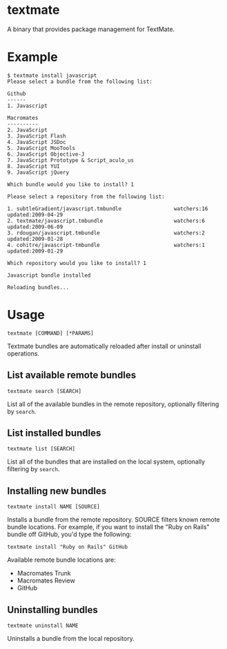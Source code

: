 # textmate

A binary that provides package management for TextMate.

# Example

    $ textmate install javascript
    Please select a bundle from the following list:

    Github
    ------
    1. Javascript

    Macromates
    ----------
    2. JavaScript
    3. JavaScript Flash
    4. JavaScript JSDoc
    5. JavaScript MooTools
    6. JavaScript Objective-J
    7. JavaScript Prototype & Script_aculo_us
    8. JavaScript YUI
    9. JavaScript jQuery

    Which bundle would you like to install? 1

    Please select a repository from the following list:

    1. subtleGradient/javascript.tmbundle                 watchers:16  updated:2009-04-29
    2. textmate/javascript.tmbundle                       watchers:6   updated:2009-06-09
    3. rdougan/javascript.tmbundle                        watchers:2   updated:2009-01-28
    4. cohitre/javascript-tmbundle                        watchers:1   updated:2009-01-29

    Which repository would you like to install? 1

    Javascript bundle installed

    Reloading bundles...

# Usage

`textmate [COMMAND] [*PARAMS]`

Textmate bundles are automatically reloaded after install or uninstall operations.

## List available remote bundles

`textmate search [SEARCH]`

List all of the available bundles in the remote repository, optionally filtering by `search`.

## List installed bundles

`textmate list [SEARCH]`

List all of the bundles that are installed on the local system, optionally filtering by `search`.

## Installing new bundles

`textmate install NAME [SOURCE]`

Installs a bundle from the remote repository. SOURCE filters known remote bundle locations.
For example, if you want to install the "Ruby on Rails" bundle off GitHub, you'd type the following:

`textmate install "Ruby on Rails" GitHub`

Available remote bundle locations are:
* Macromates Trunk
* Macromates Review
* GitHub

## Uninstalling bundles

`textmate uninstall NAME`

Uninstalls a bundle from the local repository.

